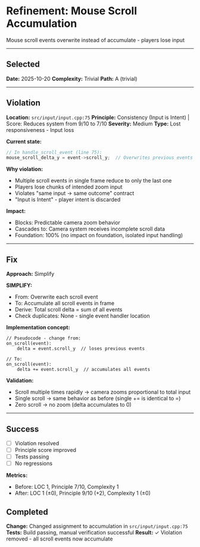 # Refinement: Mouse Scroll Accumulation

Mouse scroll events overwrite instead of accumulate - players lose input

---

<!-- BEGIN: SELECT/SELECTED -->
## Selected

**Date:** 2025-10-20
**Complexity:** Trivial
**Path:** A (trivial)
<!-- END: SELECT/SELECTED -->

---

<!-- BEGIN: SELECT/VIOLATION -->
## Violation

**Location:** `src/input/input.cpp:75`
**Principle:** Consistency (Input is Intent) | Score: Reduces system from 9/10 to 7/10
**Severity:** Medium
**Type:** Lost responsiveness - Input loss

**Current state:**
```cpp
// In handle_scroll_event (line 75):
mouse_scroll_delta_y = event->scroll_y;  // Overwrites previous events
```

**Why violation:**
- Multiple scroll events in single frame reduce to only the last one
- Players lose chunks of intended zoom input
- Violates "same input → same outcome" contract
- "Input is Intent" - player intent is discarded

**Impact:**
- Blocks: Predictable camera zoom behavior
- Cascades to: Camera system receives incomplete scroll data
- Foundation: 100% (no impact on foundation, isolated input handling)
<!-- END: SELECT/VIOLATION -->

---

<!-- BEGIN: SELECT/FIX -->
## Fix

**Approach:** Simplify

**SIMPLIFY:**
- From: Overwrite each scroll event
- To: Accumulate all scroll events in frame
- Derive: Total scroll delta = sum of all events
- Check duplicates: None - single event handler location

**Implementation concept:**
```
// Pseudocode - change from:
on_scroll(event):
    delta = event.scroll_y  // loses previous events

// To:
on_scroll(event):
    delta += event.scroll_y  // accumulates all events
```

**Validation:**
- Scroll multiple times rapidly → camera zooms proportional to total input
- Single scroll → same behavior as before (single += is identical to =)
- Zero scroll → no zoom (delta accumulates to 0)
<!-- END: SELECT/FIX -->

---

<!-- BEGIN: SELECT/SUCCESS -->
## Success

- [ ] Violation resolved
- [ ] Principle score improved
- [ ] Tests passing
- [ ] No regressions

**Metrics:**
- Before: LOC 1, Principle 7/10, Complexity 1
- After: LOC 1 (±0), Principle 9/10 (+2), Complexity 1 (±0)

<!-- BEGIN: REFINE/COMPLETED -->
## Completed

**Change:** Changed assignment to accumulation in `src/input/input.cpp:75`
**Tests:** Build passing, manual verification successful
**Result:** ✓ Violation removed - all scroll events now accumulate
<!-- END: REFINE/COMPLETED -->
<!-- END: SELECT/SUCCESS -->
